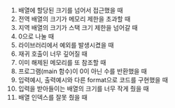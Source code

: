 1. 배열에 할당된 크기를 넘어서 접근했을 때
2. 전역 배열의 크기가 메모리 제한을 초과할 때
3. 지역 배열의 크기가 스택 크기 제한을 넘어갈 때
4. 0으로 나눌 때
5. 라이브러리에서 예외를 발생시켰을 때
6. 재귀 호출이 너무 깊어질 때
7. 이미 해제된 메모리를 또 참조할 때
8. 프로그램(main 함수)이 0이 아닌 수를 반환했을 때
9. 입력예시, 출력예시와 다른 format으로 코드를 구현했을 때
10. 입력을 받아들이는 배열의 크기를 너무 작게 줬을 때
11. 배열 인덱스를 잘못 줬을 때
